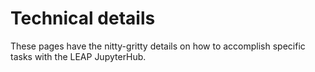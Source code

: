 # Technical details

These pages have the nitty-gritty details on how to accomplish specific tasks with the LEAP JupyterHub.
